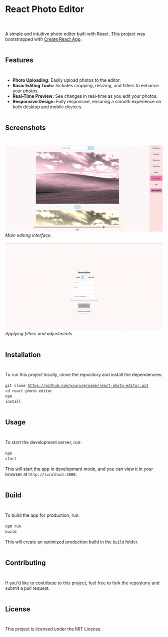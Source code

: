 # React Photo Editor<br><br>
A simple and intuitive photo editor built with React. This project was bootstrapped with [Create React App](https://github.com/facebook/create-react-app).<br><br>
## Features<br><br>
- **Photo Uploading:** Easily upload photos to the editor.<br>
- **Basic Editing Tools:** Includes cropping, resizing, and filters to enhance your photos.<br>
- **Real-Time Preview:** See changes in real-time as you edit your photos.<br>
- **Responsive Design:** Fully responsive, ensuring a smooth experience on both desktop and mobile devices.<br><br>
## Screenshots<br><br>
![Screenshot 1](./1.png)<br>
*Main editing interface.*<br><br>
![Screenshot 2](./2.png)<br>
*Applying filters and adjustments.*<br><br>
## Installation<br><br>
To run this project locally, clone the repository and install the dependencies:<br><br>
<code>git clone https://github.com/yourusername/react-photo-editor.git</code><br>
<code>cd react-photo-editor</code><br>
<code>npm install</code><br><br>
## Usage<br><br>
To start the development server, run:<br><br>
<code>npm start</code><br><br>
This will start the app in development mode, and you can view it in your browser at `http://localhost:3000`.<br><br>
## Build<br><br>
To build the app for production, run:<br><br>
<code>npm run build</code><br><br>
This will create an optimized production build in the `build` folder.<br><br>
## Contributing<br><br>
If you'd like to contribute to this project, feel free to fork the repository and submit a pull request.<br><br>
## License<br><br>
This project is licensed under the MIT License.
